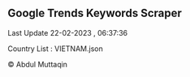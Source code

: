 

## Google Trends Keywords Scraper 
 
Last Update 22-02-2023 , 06:37:36

Country List :
VIETNAM.json



© Abdul Muttaqin 
